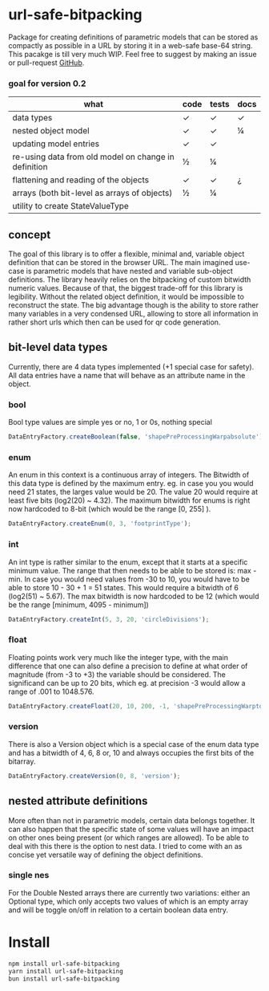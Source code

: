 # url-safe-bitpacking

Package for creating definitions of parametric models that can be stored as compactly as possible in a URL by storing it in a web-safe base-64 string. This pacakge is till very much WIP. Feel free to suggest by making an issue or pull-request [GitHub](https://github.com/JonasWard/url-safe-bitpacking).

### goal for version 0.2

| what                                                 | code     | tests    | docs     |
| ---------------------------------------------------- | -------- | -------- | -------- |
| data types                                           | &check;  | &check;  | &check;  |
| nested object model                                  | &check;  | &check;  | &frac14; |
| updating model entries                               | &check;  | &check;  |          |
| re-using data from old model on change in definition | &frac12; | &frac14; |          |
| flattening and reading of the objects                | &check;  | &check;  | &iquest; |
| arrays (both bit-level as arrays of objects)         | &frac12; | &frac14; |          |
| utility to create StateValueType                     |          |          |          |

## concept

The goal of this library is to offer a flexible, minimal and, variable object definition that can be stored in the browser URL. The main imagined use-case is parametric models that have nested and variable sub-object definitions. The library heavily relies on the bitpacking of custom bitwidth numeric values. Because of that, the biggest trade-off for this library is legibility. Without the related object definition, it would be impossible to reconstruct the state. The big advantage though is the ability to store rather many variables in a very condensed URL, allowing to store all information in rather short urls which then can be used for qr code generation.

## bit-level data types

Currently, there are 4 data types implemented (+1 special case for safety). All data entries have a name that will behave as an attribute name in the object.

### bool

Bool type values are simple yes or no, 1 or 0s, nothing special

```typescript
DataEntryFactory.createBoolean(false, 'shapePreProcessingWarpabsolute');
```

### enum

An enum in this context is a continuous array of integers. The Bitwidth of this data type is defined by the maximum entry. eg. in case you you would need 21 states, the larges value would be 20. The value 20 would require at least five bits (log2(20) ~ 4.32). The maximum bitwidth for enums is right now hardcoded to 8-bit (which would be the range [0, 255] ).

```typescript
DataEntryFactory.createEnum(0, 3, 'footprintType');
```

### int

An int type is rather similar to the enum, except that it starts at a specific minimum value. The range that then needs to be able to be stored is: max - min. In case you would need values from -30 to 10, you would have to be able to store 10 - 30 + 1 = 51 states. This would require a bitwidth of 6 (log2(51) ~ 5.67). The max bitwidth is now hardcoded to be 12 (which would be the range [minimum, 4095 - minimum])

```typescript
DataEntryFactory.createInt(5, 3, 20, 'circleDivisions');
```

### float

Floating points work very much like the integer type, with the main difference that one can also define a precision to define at what order of magnitude (from -3 to +3) the variable should be considered. The significand can be up to 20 bits, which eg. at precision -3 would allow a range of .001 to 1048.576.

```typescript
DataEntryFactory.createFloat(20, 10, 200, -1, 'shapePreProcessingWarptotal');
```

### version

There is also a Version object which is a special case of the enum data type and has a bitwidth of 4, 6, 8 or, 10 and always occupies the first bits of the bitarray.

```typescript
DataEntryFactory.createVersion(0, 8, 'version');
```

## nested attribute definitions

More often than not in parametric models, certain data belongs together. It can also happen that the specific state of some values will have an impact on other ones being present (or which ranges are allowed). To be able to deal with this there is the option to nest data. I tried to come with an as concise yet versatile way of defining the object definitions.

### single nes

For the Double Nested arrays there are currently two variations: either an Optional type, which only accepts two values of which is an empty array and will be toggle on/off in relation to a certain boolean data entry.

# Install

```bash
npm install url-safe-bitpacking
yarn install url-safe-bitpacking
bun install url-safe-bitpacking
```
